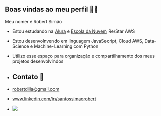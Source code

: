 ## Boas vindas ao meu perfil 👨‍🎓

Meu nomer é Robert Simão

- Estou estudando na [Alura](www.alura.com.br) e [Escola da Nuvem](https://escoladanuvem.org/) Re/Star AWS
- Estou desenvolnvendo em linguagem JavaSecript, Cloud AWS, Data-Science e Machine-Learning com Python
- Utilizo esse espaço para organização e compartilhamento dos meus projetos desenvolvindos

- ## Contato 📧

- robertdilla@gmail.com

- www.linkedin.com/in/santossimaorobert

- ![](https://media1.tenor.com/m/DDPfsplKF5EAAAAd/yes-yas.gif)


